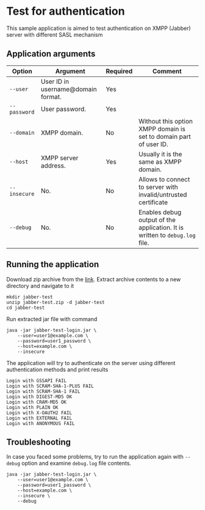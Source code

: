 # Test for authentication

This sample application is aimed to test authentication on XMPP (Jabber)
server with different SASL mechanism

## Application arguments

| Option         | Argument                            | Required | Comment                                                                                 |
|----------------|-------------------------------------|----------|-----------------------------------------------------------------------------------------|
| `--user    `   | User ID in username@domain format.  | Yes      |                                                                                         |
| `--password`   | User password.                      | Yes      |                                                                                         |
| `--domain  `   | XMPP domain.                        | No       | Without this option XMPP domain is set to domain part of user ID.                       |
| `--host    `   | XMPP server address.                | Yes      | Usually it is the same as XMPP domain.                                                  |
| `--insecure`   | No.                                 | No       | Allows to connect to server with invalid/untrusted certificate                          |
| `--debug   `   | No.                                 | No       | Enables debug output of the application. It is written to `debug.log` file.             |


## Running the application

Download zip archive from the [link](https://github.com/axibase/jabber-test/releases/download/v1.0/jabber-test.zip).
Extract archive contents to a new directory and navigate to it

```
mkdir jabber-test
unzip jabber-test.zip -d jabber-test
cd jabber-test
```

Run extracted jar file with command

```
java -jar jabber-test-login.jar \
    --user=user1@example.com \
    --password=user1_password \
    --host=example.com \
    --insecure
```

The application will try to authenticate on the server using different
authentication methods and print results

```
Login with GSSAPI FAIL
Login with SCRAM-SHA-1-PLUS FAIL
Login with SCRAM-SHA-1 FAIL
Login with DIGEST-MD5 OK
Login with CRAM-MD5 OK
Login with PLAIN OK
Login with X-OAUTH2 FAIL
Login with EXTERNAL FAIL
Login with ANONYMOUS FAIL
```

## Troubleshooting

In case you faced some problems, try to run the application again with
`--debug` option and examine `debug.log` file contents.

 ```
 java -jar jabber-test-login.jar \
     --user=user1@example.com \
     --password=user1_password \
     --host=example.com \
     --insecure \
     --debug
 ```
